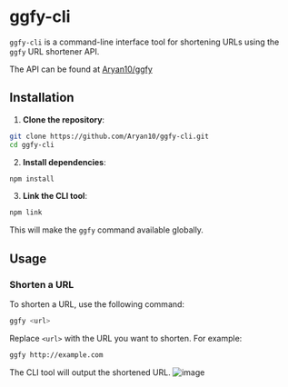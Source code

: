 # ggfy-cli

`ggfy-cli` is a command-line interface tool for shortening URLs using the `ggfy` URL shortener API.

The API can be found at [Aryan10/ggfy](https://github.com/Aryan10/ggfy)

## Installation

1. **Clone the repository**:

```bash
git clone https://github.com/Aryan10/ggfy-cli.git
cd ggfy-cli
```

2. **Install dependencies**:

```bash
npm install
```

3. **Link the CLI tool**:

```bash
npm link
```

This will make the `ggfy` command available globally.

## Usage

### Shorten a URL

To shorten a URL, use the following command:

```bash
ggfy <url>
```

Replace `<url>` with the URL you want to shorten. For example:

```bash
ggfy http://example.com
```

The CLI tool will output the shortened URL.
![image](https://github.com/user-attachments/assets/1775d918-056a-4235-b9ad-d07718211bee)
